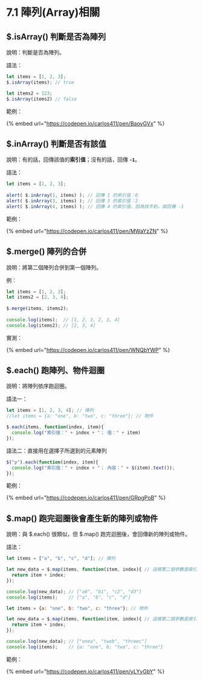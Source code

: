 # 7.1 陣列(Array)相關

## $.isArray() 判斷是否為陣列

說明：判斷是否為陣列。

語法：

```javascript
let items = [1, 2, 3];
$.isArray(items); // true

let items2 = 123;
$.isArray(items2) // false
```



範例：

{% embed url="https://codepen.io/carlos411/pen/BaoyGVx" %}



## $.inArray() 判斷是否有該值

說明：有的話，回傳該值的**索引值**；沒有的話，回傳 **`-1`**。

語法：

```javascript
let items = [1, 2, 3];
  
alert( $.inArray(1, items) ); // 回傳 1 的索引值：0
alert( $.inArray(3, items) ); // 回傳 3 的索引值：2
alert( $.inArray(4, items) ); // 回傳 4 的索引值，因為找不到，故回傳 -1
```



範例：

{% embed url="https://codepen.io/carlos411/pen/MWaYzZN" %}



## $.merge() 陣列的合併

說明：將第二個陣列合併到第一個陣列。

例：

```javascript
let items = [1, 2, 3];
let items2 = [2, 3, 4];
  
$.merge(items, items2);
  
console.log(items);  // [1, 2, 3, 2, 3, 4]
console.log(items2); // [2, 3, 4]
```

實測：

{% embed url="https://codepen.io/carlos411/pen/WNQbYWP" %}



## $.each() 跑陣列、物件迴圈

說明：將陣列依序跑迴圈。

語法一：

```javascript
let items = [1, 2, 3, 4]; // 陣列
//let items = {a: "one", b: "two", c: "three"}; // 物件

$.each(items, function(index, item){
  console.log("索引值：" + index + "； 值：" + item)
});
```

語法二：直接用在選擇子所選到的元素陣列

```javascript
$("p").each(function(index, item){
  console.log("索引值：" + index + "； 內容：" + $(item).text());
});
```



範例：

{% embed url="https://codepen.io/carlos411/pen/GRpgPoB" %}



## $.map() 跑完迴圈後會產生新的陣列或物件

說明：與 $.each() 很類似，但 $.map() 跑完迴圈後，會回傳新的陣列或物件。

語法：

```javascript
let items = ["a", "b", "c", "d"]; // 陣列

let new_data = $.map(items, function(item, index){ // 這裡第二個參數是索引值
  return item + index;
});

console.log(new_data); // ["a0", "b1", "c2", "d3"]
console.log(items);    // ["a", "b", "c", "d"]
```

```javascript
let items = {a: "one", b: "two", c: "three"}; // 物件

let new_data = $.map(items, function(item, index){ // 這裡第二個參數是索引值
  return item + index;
});

console.log(new_data); // ["onea", "twob", "threec"]
console.log(items);    // {a: "one", b: "two", c: "three"}
```

範例：

{% embed url="https://codepen.io/carlos411/pen/yLYyGbY" %}

